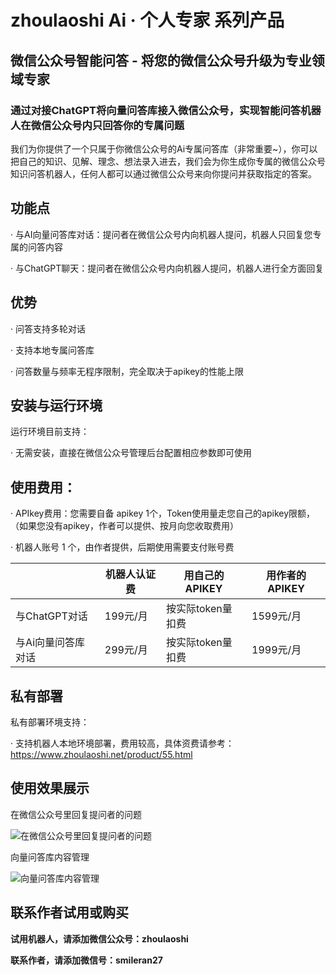 # zhoulaoshi Ai · 个人专家 系列产品
## 微信公众号智能问答 - 将您的微信公众号升级为专业领域专家
### 通过对接ChatGPT将向量问答库接入微信公众号，实现智能问答机器人在微信公众号内只回答你的专属问题
我们为你提供了一个只属于你微信公众号的Ai专属问答库（非常重要~），你可以把自己的知识、见解、理念、想法录入进去，我们会为你生成你专属的微信公众号知识问答机器人，任何人都可以通过微信公众号来向你提问并获取指定的答案。


## 功能点
· 与AI向量问答库对话：提问者在微信公众号内向机器人提问，机器人只回复您专属的问答内容

· 与ChatGPT聊天：提问者在微信公众号内向机器人提问，机器人进行全方面回复


## 优势
· 问答支持多轮对话

· 支持本地专属问答库

· 问答数量与频率无程序限制，完全取决于apikey的性能上限


## 安装与运行环境
运行环境目前支持：

· 无需安装，直接在微信公众号管理后台配置相应参数即可使用


## 使用费用：

· APIkey费用：您需要自备 apikey 1个，Token使用量走您自己的apikey限额，（如果您没有apikey，作者可以提供、按月向您收取费用）

· 机器人账号 1 个，由作者提供，后期使用需要支付账号费


|| 机器人认证费 | 用自己的APIKEY | 用作者的APIKEY |
|-------|-------|-------|-------|
| 与ChatGPT对话 | 199元/月 | 按实际token量扣费 |1599元/月 |
| 与Ai向量问答库对话| 299元/月 | 按实际token量扣费 |1999元/月 |



## 私有部署
私有部署环境支持：

· 支持机器人本地环境部署，费用较高，具体资费请参考：https://www.zhoulaoshi.net/product/55.html


## 使用效果展示
在微信公众号里回复提问者的问题

![在微信公众号里回复提问者的问题](https://p1.mingdaoyun.cn/RiceText/e50eb66a-8e91-4bbe-979a-ca5df9cde651/6049b3586c16421510d92328/20230529/cU1H3d9tbXc20r4vfm83969Zee2BfG9Zf010aL4v36cBc1dV9S7XeMcP1W1C157v.jpg?e=1685329533&token=PGtAPYyCYxCQ1zckbL-ecATOk42z8P3jdPahEnzt:1SrK1kE4ych2dhOFvZC0s8Y8hLY=)


向量问答库内容管理

![向量问答库内容管理](https://p1.mingdaoyun.cn/RiceText/e50eb66a-8e91-4bbe-979a-ca5df9cde651/6049b3586c16421510d92328/20230612/5B5l2m7621683Bc33M37a51n1G81decNay4u4reV0d9tb99w972a3Jdt2od7dZ6k.png?e=1686562370&token=PGtAPYyCYxCQ1zckbL-ecATOk42z8P3jdPahEnzt:sryh57BjuZ4wN3xP4qs5kQcr3nA=)



## 联系作者试用或购买
**试用机器人，请添加微信公众号：zhoulaoshi**

**联系作者，请添加微信号：smileran27**

